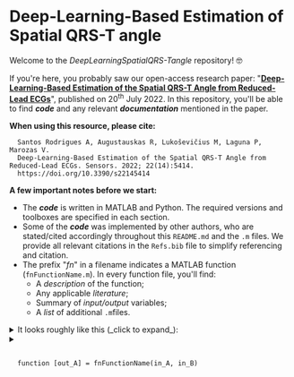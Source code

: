 # Deep-Learning-Based Estimation of Spatial QRS-T angle

Welcome to the _DeepLearningSpatialQRS-Tangle_ repository! 🤓

If you're here, you probably saw our open-access research paper: "[**Deep-Learning-Based Estimation of the Spatial QRS-T Angle from Reduced-Lead ECGs**](https://www.mdpi.com/1424-8220/22/14/5414)", published on 20<sup>th</sup> July 2022. In this repository, you'll be able to find **_code_** and any relevant **_documentation_** mentioned in the paper.

**When using this resource, please cite:**

```
  Santos Rodrigues A, Augustauskas R, Lukoševičius M, Laguna P, Marozas V. 
  Deep-Learning-Based Estimation of the Spatial QRS-T Angle from Reduced-Lead ECGs. Sensors. 2022; 22(14):5414. 
  https://doi.org/10.3390/s22145414
```

**A few important notes before we start:**
- The **_code_** is written in MATLAB and Python. The required versions and toolboxes are specified in each section.
- Some of the **_code_** was implemented by other authors, who are stated/cited accordingly throughout this ```README.md``` and the ```.m``` files. We provide all relevant citations in the ```Refs.bib``` file to simplify referencing and citation.
- The prefix "_fn_" in a filename indicates a MATLAB function (```fnFunctionName.m```). In every function file, you'll find:
  - A _description_ of the function;
  - Any applicable _literature_;
  - Summary of _input/output_ variables;
  - A _list_ of additional ```.m```files.

<details>
  <summary> It looks roughly like this (_click to expand_):</summary>
  
```Matlab
  function [out_A] = fnFunctionName(in_A, in_B)
    %FNFUNCTIONNAME is an example to describe the code syntax used. This is the function description.
    % Any relavant literature is listed as:
    %     [1]: Author 1, Author 2. Title. Journal. Year. DOI.
    %     [2]: Author 1, Author 2. Title. Journal. Year. DOI. 
    %------------------------------------------------------------
    %   INPUTS:
    %------------------------------------------------------------
    %     1) in_A: This is variable of size MxN.
    %     2) in_B: This is another variable.
    %------------------------------------------------------------
    %   OUTPUTS:
    %------------------------------------------------------------
    %     1) out_A: This is variable.
    %------------------------------------------------------------
    %   NECESSARY FUNCTIONS:
    %------------------------------------------------------------
    %     1) fnAnotherFunction.m
    %------------------------------------------------------------
    % Written by: Author (email)
    % Updated: YYYY-MM-DD.
    %------------------------------------------------------------
    % According to [1]:
    out_A = in_A + in_B; 
  end
```
</details>


<details>
<summary>
  <pre><code lang="matlab">
  function [out_A] = fnFunctionName(in_A, in_B)
  </code></pre> </summary>
</details>

